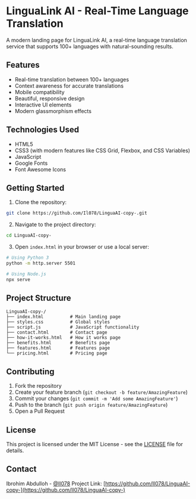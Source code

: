 # LinguaLink AI - Real-Time Language Translation

A modern landing page for LinguaLink AI, a real-time language translation service that supports 100+ languages with natural-sounding results.

## Features

- Real-time translation between 100+ languages
- Context awareness for accurate translations
- Mobile compatibility
- Beautiful, responsive design
- Interactive UI elements
- Modern glassmorphism effects

## Technologies Used

- HTML5
- CSS3 (with modern features like CSS Grid, Flexbox, and CSS Variables)
- JavaScript
- Google Fonts
- Font Awesome Icons

## Getting Started

1. Clone the repository:
```bash
git clone https://github.com/Il078/LinguaAI-copy-.git
```

2. Navigate to the project directory:
```bash
cd LinguaAI-copy-
```

3. Open `index.html` in your browser or use a local server:
```bash
# Using Python 3
python -m http.server 5501

# Using Node.js
npx serve
```

## Project Structure

```
LinguaAI-copy-/
├── index.html          # Main landing page
├── styles.css          # Global styles
├── script.js           # JavaScript functionality
├── contact.html        # Contact page
├── how-it-works.html   # How it works page
├── benefits.html       # Benefits page
├── features.html       # Features page
└── pricing.html        # Pricing page
```

## Contributing

1. Fork the repository
2. Create your feature branch (`git checkout -b feature/AmazingFeature`)
3. Commit your changes (`git commit -m 'Add some AmazingFeature'`)
4. Push to the branch (`git push origin feature/AmazingFeature`)
5. Open a Pull Request

## License

This project is licensed under the MIT License - see the [LICENSE](LICENSE) file for details.

## Contact

Ibrohim Abdulloh - [@Il078](https://github.com/Il078)
Project Link: [https://github.com/Il078/LinguaAI-copy-](https://github.com/Il078/LinguaAI-copy-) 